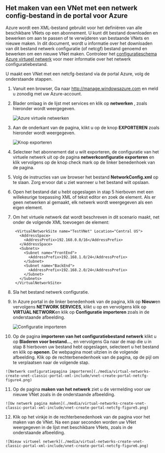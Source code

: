 ## <a name="how-to-create-a-vnet-using-a-network-config-file-in-the-azure-portal"></a>Het maken van een VNet met een netwerk config-bestand in de portal voor Azure

Azure wordt een XML-bestand gebruikt voor het definiëren van alle beschikbare VNets op een abonnement. U kunt dit bestand downloaden en bewerken om aan te passen of te verwijderen van bestaande VNets en nieuwe maken. In dit document, wordt u informatie over het downloaden van dit bestand netwerk configuratie (of netcgf) bestand genoemd en bewerken om een nieuwe VNet maken. Controleer het [configuratieschema Azure virtueel netwerk](https://msdn.microsoft.com/library/azure/jj157100.aspx) voor meer informatie over het netwerk configuratiebestand.

U maakt een VNet met een netcfg-bestand via de portal Azure, volg de onderstaande stappen.

1. Vanuit een browser, Ga naar http://manage.windowsazure.com en meld u zonodig met uw Azure-account.
2. Blader omlaag in de lijst met services en klik op **netwerken** , zoals hieronder wordt weergegeven.

    ![Azure virtuele netwerken](./media/virtual-networks-create-vnet-classic-portal-xml-include/vnet-create-portal-netcfg-figure1.gif)

3. Aan de onderkant van de pagina, klikt u op de knop **EXPORTEREN** zoals hieronder wordt weergegeven.

    ![Knop exporteren](./media/virtual-networks-create-vnet-classic-portal-xml-include/vnet-create-portal-netcfg-figure2.png)

4. Selecteer het abonnement dat u wilt exporteren, de configuratie van het virtuele netwerk uit op de pagina **netwerkconfiguratie exporteren** en klik vervolgens op de knop check mark op de linker benedenhoek van de pagina.
5. Volg de instructies van uw browser het bestand **NetworkConfig.xml** op te slaan. Zorg ervoor dat u ziet wanneer u het bestand wilt opslaan.
6. Open het bestand dat u hebt opgeslagen in stap 5 hierboven met een willekeurige toepassing XML of tekst editor en zoek de **<VirtualNetworkSites>** element. Als er geen netwerken al gemaakt, elk netwerk wordt weergegeven als een eigen **<VirtualNetworkSite>** element.
7. Om het virtuele netwerk dat wordt beschreven in dit scenario maakt, net onder de volgende XML toevoegen de **<VirtualNetworkSites>** element:

        <VirtualNetworkSite name="TestVNet" Location="Central US">
          <AddressSpace>
            <AddressPrefix>192.168.0.0/16</AddressPrefix>
          </AddressSpace>
          <Subnets>
            <Subnet name="FrontEnd">
              <AddressPrefix>192.168.1.0/24</AddressPrefix>
            </Subnet>
            <Subnet name="BackEnd">
              <AddressPrefix>192.168.2.0/24</AddressPrefix>
            </Subnet>
          </Subnets>
        </VirtualNetworkSite>

8.  Sla het bestand netwerk configuratie.
9.  In Azure portal in de linker benedenhoek van de pagina, klik op **Nieuw**en vervolgens **NETWORK SERVICES**, klikt u op en vervolgens klik op **VIRTUAL NETWORK**en klik op **Configuratie importeren** zoals in de onderstaande afbeelding.

    ![Configuratie importeren](./media/virtual-networks-create-vnet-classic-portal-xml-include/vnet-create-portal-netcfg-figure3.gif)

10.  Op de pagina **importeren van het configuratiebestand netwerk** klikt u op **Bladeren voor bestand...**, en vervolgens Ga naar de map die u in stap 8 hierboven uw bestand hebt opgeslagen, selecteert u het bestand en klik op **openen**. De webpagina moet uitzien in de volgende afbeelding. Klik op de rechterbenedenhoek van de pagina, op de pijl om te verplaatsen naar de volgende stap.

    ![Netwerk configuratiepagina importeren](./media/virtual-networks-create-vnet-classic-portal-xml-include/vnet-create-portal-netcfg-figure4.png)

11.   Op de pagina **maken van het netwerk** ziet u de vermelding voor uw nieuwe VNet zoals in de onderstaande afbeelding.

    ![Uw netwerk pagina maken](./media/virtual-networks-create-vnet-classic-portal-xml-include/vnet-create-portal-netcfg-figure5.png)

12.   Klik op het vinkje in de rechterbenedenhoek van de pagina voor het maken van de VNet. Na een paar seconden worden uw VNet weergegeven in de lijst met beschikbare VNets, zoals in de onderstaande afbeelding.

    ![Nieuw virtueel netwerk](./media/virtual-networks-create-vnet-classic-portal-xml-include/vnet-create-portal-netcfg-figure6.png)